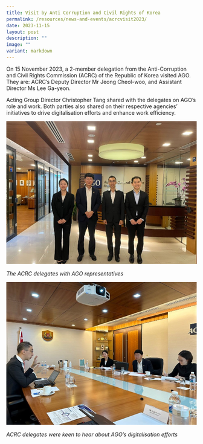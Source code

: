 ```yaml
---
title: Visit by Anti Corruption and Civil Rights of Korea
permalink: /resources/news-and-events/acrcvisit2023/
date: 2023-11-15
layout: post
description: ""
image: ""
variant: markdown
---
```

On 15 November 2023, a 2-member delegation from the Anti-Corruption and Civil Rights Commission (ACRC) of the Republic of Korea visited AGO. They are: ACRC’s Deputy Director Mr Jeong Cheol-woo, and Assistant Director Ms Lee Ga-yeon. 

Acting Group Director Christopher Tang shared with the delegates on AGO’s role and work. Both parties also shared on their respective agencies’ initiatives to drive digitalisation efforts and enhance work efficiency.

![](/images/News%20&%20Events%20Photos/2023/ACRC_visit_1.jpg)

*The ACRC delegates with AGO representatives*

![](/images/News%20&%20Events%20Photos/2023/ACRC_visit_2.jpg)

*ACRC delegates were keen to hear about AGO’s digitalisation efforts*
